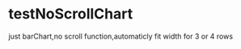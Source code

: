 testNoScrollChart
=================
just barChart,no scroll function,automaticly fit width for 3 or 4 rows
